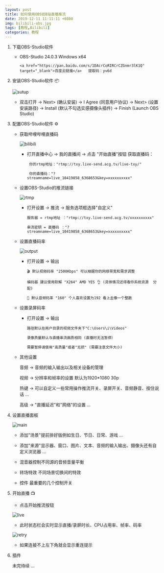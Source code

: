 ```yaml
---
layout: post
title: 如何使用OBS给B站直播推流
date: 2019-12-11 11:11:11 +0800
img: bilibili-obs.jpg
tags: [教程,Bilibili]
categories: 教程
---
```


1. 下载OBS-Studio软件 
    
    * OBS-Studio 24.0.3 Windows x64
    
          <a href="https://pan.baidu.com/s/1DAcrCoRIRCrCZGnmr3lK1Q" target="_blank">百度云链接</a>   提取码：yv6d


2. 安装OBS-Studio软件 📦
     
     ![sutup]({{site.baseurl}}/assets/img/bilibili-obs/setup.jpg)  
     
    * 双击打开 → Next> (确认安装) → I Agree (同意用户协议) → Next> (设置安装路径) → Install (默认不勾选实感摄像头插件) → Finish (Launch OBS Studio)  


3. 配置OBS-Studio软件 ⚙️

    + 获取哔哩哔哩直播码

        ![bilibili]({{site.baseurl}}/assets/img/bilibili-obs/bilibili.jpg) 

         - 打开直播中心 → 我的直播间 → 点击 "开始直播"按钮 获取直播码：

                你的rtmp地址："rtmp://txy.live-send.acg.tv/live-txy/"

                你的直播码："?streamname=live_10419858_6368653&key=xxxxxxxxxx"

               
 

   + 设置OBS-Studio的推流链接

        ![rtmp]({{site.baseurl}}/assets/img/bilibili-obs/rtmp.jpg)

        - 打开设置 → 推流 → 服务选项框选择"自定义"

              服务器 = rtmp地址 ："rtmp://txy.live-send.acg.tv/xxxxxxxxxx"

              串流密钥 = 直播码 ："?streamname=live_10419858_6368653&key=xxxxxxxxxx"

 

    + 设置直播码率

        ![output]({{site.baseurl}}/assets/img/bilibili-obs/output.jpg)
    
    
        - 打开设置 → 输出

              🎬 默认视频码率 "2500Kbps" 可以根据你的网络带宽和需求调整 

              编码器 建议使用软解 "X264" AMD YES 👌 (具体情况还得看你系统资源  分配)

              🎤 默认音频码率 "160" 个人喜欢设置为192 看上去像一个整数

    + 设置录屏码率

        - 打开设置 → 输出

              路径默认在用户目录的视频文件夹下"C:\Users\i\Videos"  

              录像质量默认与直播串流画质相同 (直播时无法暂停）

              需要暂停请使用"高质量"或者"无损" (需要注意文件大小)



    + 其他设置

         音频 → 音频的输入输出以及相关设备的管理

         视频 → 分辨率和帧率的设置 默认为1920*1080 30p

         热键 → 可以自定义一些常用操作推流开关、录屏开关、音频静音、按住说话 …   

         高级 → "直播延迟"和"网络"的设置 … 

4. 设置直播面板

    ![main]({{site.baseurl}}/assets/img/bilibili-obs/main.jpg)

    * 添加"场景"提前排好版例如生日、节日、日常、游戏 …

    * 添加"来源"显示器、窗口、图片、文本、音频的输入输出、摄像头还有自定义浏览器 …

    * 混音器控制不同源的音频音量平衡

    * 转场特效 不同场景切换间的特效

    * 控件 最重要的几个控制开关

5. 开始直播 📺

    + 点击开始推流按钮

    ![live]({{site.baseurl}}/assets/img/bilibili-obs/live.jpg)

    - 此时状态栏会实时显示直播/录屏时长、CPU占用率、帧率、码率

    ![retry]({{site.baseurl}}/assets/img/bilibili-obs/retry.jpg)

    - 如果连接不上左下角就会显示重连提示
            
6. 插件

    未完待续 …